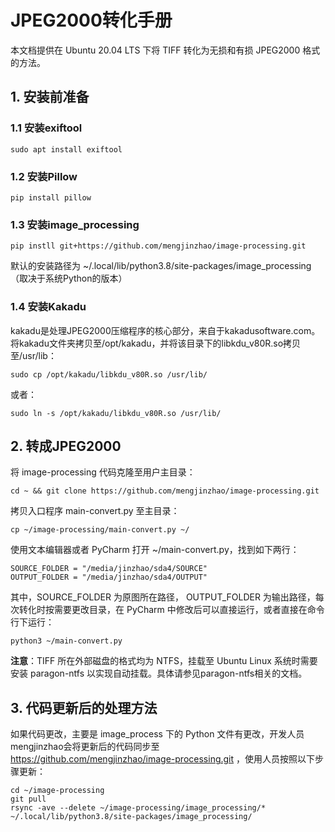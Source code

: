 # JPEG2000转化手册
本文档提供在 Ubuntu 20.04 LTS 下将 TIFF 转化为无损和有损 JPEG2000 格式的方法。

## 1. 安装前准备
### 1.1 安装exiftool

    sudo apt install exiftool 

### 1.2 安装Pillow

    pip install pillow

### 1.3 安装image_processing

    pip instll git+https://github.com/mengjinzhao/image-processing.git

默认的安装路径为 ~/.local/lib/python3.8/site-packages/image_processing（取决于系统Python的版本）

### 1.4 安装Kakadu
kakadu是处理JPEG2000压缩程序的核心部分，来自于kakadusoftware.com。
将kakadu文件夹拷贝至/opt/kakadu，并将该目录下的libkdu_v80R.so拷贝至/usr/lib：

    sudo cp /opt/kakadu/libkdu_v80R.so /usr/lib/

或者：

    sudo ln -s /opt/kakadu/libkdu_v80R.so /usr/lib/

## 2. 转成JPEG2000

将 image-processing 代码克隆至用户主目录：

    cd ~ && git clone https://github.com/mengjinzhao/image-processing.git

拷贝入口程序 main-convert.py 至主目录：

    cp ~/image-processing/main-convert.py ~/

使用文本编辑器或者 PyCharm 打开 ~/main-convert.py，找到如下两行：

    SOURCE_FOLDER = "/media/jinzhao/sda4/SOURCE"
    OUTPUT_FOLDER = "/media/jinzhao/sda4/OUTPUT"

其中，SOURCE_FOLDER 为原图所在路径， OUTPUT_FOLDER 为输出路径，每次转化时按需要更改目录，在 PyCharm 中修改后可以直接运行，或者直接在命令行下运行：

    python3 ~/main-convert.py

**注意**：TIFF 所在外部磁盘的格式均为 NTFS，挂载至 Ubuntu Linux 系统时需要安装 paragon-ntfs 以实现自动挂载。具体请参见paragon-ntfs相关的文档。

## 3. 代码更新后的处理方法
如果代码更改，主要是 image_process 下的 Python 文件有更改，开发人员mengjinzhao会将更新后的代码同步至 https://github.com/mengjinzhao/image-processing.git ，使用人员按照以下步骤更新：

    cd ~/image-processing
    git pull
    rsync -ave --delete ~/image-processing/image_processing/* ~/.local/lib/python3.8/site-packages/image_processing/
